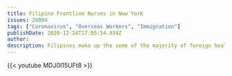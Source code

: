 ```yaml
---
title: Filipino Frontline Nurses in New York
issues: 20004
tags: ["Coronavirus", "Overseas Workers", "Immigration"]
publishDate: 2020-12-24T17:05:54.934Z
author: 
description: Filipinos make up the some of the majority of foreign healtcare workers in the US. As the pandemic continues to rage, nurses and their families bear most of the risk from exposure to the virus while trying to realize their American dreams.
---
```



{{< youtube MDJ0I15UFt8 >}}
